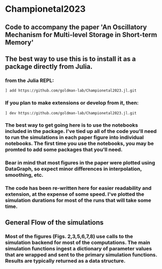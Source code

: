 # Championetal2023

## Code to accompany the paper 'An Oscillatory Mechanism for Multi-level Storage in Short-term Memory'

## The best way to use this is to install it as a package directly from Julia.
### from the Julia REPL:

   
    ] add https://github.com/goldman-lab/Championetal2023.jl.git

 
### If you plan to make extensions or develop from it, then:
 
    ] dev https://github.com/goldman-lab/Championetal2023.jl.git




### The best way to get going here is to use the notebooks included in the package. I've tied up all of the code you'll need to run the simulations in each paper figure into individual notebooks. The first time you use the notebooks, you may be promted to add some packages that you'll need.

### Bear in mind that most figures in the paper were plotted using DataGraph, so expect minor differences in interpolation, smoothing, etc. 
### The code has been re-written here for easier readability and extension, at the expense of some speed. I've plotted the simulation durations for most of the runs that will take some time.

## General Flow of the simulations
### Most of the figures (Figs. 2,3,5,6,7,8) use calls to the simulation backend for most of the computations. The main simulation functions ingest a dictionary of parameter values that are wrapped and sent to the primary simulation functions. Results are typically returned as a data structure. 
